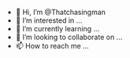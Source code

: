 - 👋 Hi, I’m @Thatchasingman
- 👀 I’m interested in ...
- 🌱 I’m currently learning ...
- 💞️ I’m looking to collaborate on ...
- 📫 How to reach me ...

<!---
Thatchasingman/Thatchasingman is a ✨ special ✨ repository because its `README.md` (this file) appears on your GitHub profile.
You can click the Preview link to take a look at your changes.
--->
